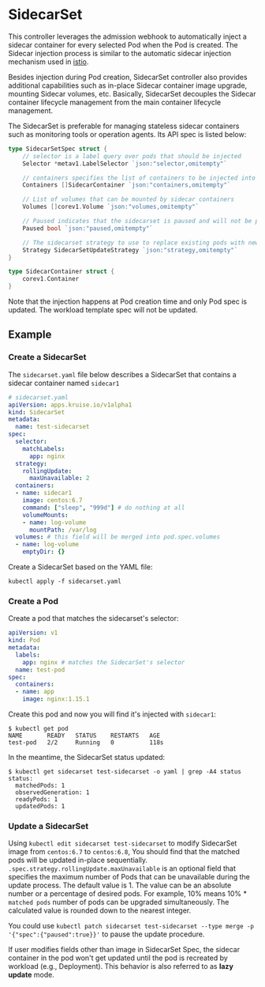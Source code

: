 # SidecarSet

This controller leverages the admission webhook to automatically
inject a sidecar container for every selected Pod when the Pod is created. The Sidecar
injection process is similar to the automatic sidecar injection mechanism used in
[istio](https://istio.io/docs/setup/kubernetes/additional-setup/sidecar-injection/).

Besides injection during Pod creation, SidecarSet controller also provides
additional capabilities such as in-place Sidecar container image upgrade, mounting Sidecar volumes, etc.
Basically, SidecarSet decouples the Sidecar container lifecycle
management from the main container lifecycle management.

The SidecarSet is preferable for managing stateless sidecar containers such as
monitoring tools or operation agents. Its API spec is listed below:

```go
type SidecarSetSpec struct {
    // selector is a label query over pods that should be injected
    Selector *metav1.LabelSelector `json:"selector,omitempty"`

    // containers specifies the list of containers to be injected into the pod
    Containers []SidecarContainer `json:"containers,omitempty"`

    // List of volumes that can be mounted by sidecar containers
    Volumes []corev1.Volume `json:"volumes,omitempty"`

    // Paused indicates that the sidecarset is paused and will not be processed by the sidecarset controller.
    Paused bool `json:"paused,omitempty"`

    // The sidecarset strategy to use to replace existing pods with new ones.
    Strategy SidecarSetUpdateStrategy `json:"strategy,omitempty"`
}

type SidecarContainer struct {
    corev1.Container
}
```

Note that the injection happens at Pod creation time and only Pod spec is updated.
The workload template spec will not be updated.

## Example

### Create a SidecarSet

The `sidecarset.yaml` file below describes a SidecarSet that contains a sidecar container named `sidecar1`

```yaml
# sidecarset.yaml
apiVersion: apps.kruise.io/v1alpha1
kind: SidecarSet
metadata:
  name: test-sidecarset
spec:
  selector:
    matchLabels:
      app: nginx
  strategy:
    rollingUpdate:
      maxUnavailable: 2
  containers:
  - name: sidecar1
    image: centos:6.7
    command: ["sleep", "999d"] # do nothing at all
    volumeMounts:
    - name: log-volume
      mountPath: /var/log
  volumes: # this field will be merged into pod.spec.volumes
  - name: log-volume
    emptyDir: {}
```

Create a SidecarSet based on the YAML file:

```shell
kubectl apply -f sidecarset.yaml
```

### Create a Pod

Create a pod that matches the sidecarset's selector:

```yaml
apiVersion: v1
kind: Pod
metadata:
  labels:
    app: nginx # matches the SidecarSet's selector
  name: test-pod
spec:
  containers:
  - name: app
    image: nginx:1.15.1
```

Create this pod and now you will find it's injected with `sidecar1`:

```shell
$ kubectl get pod
NAME       READY   STATUS    RESTARTS   AGE
test-pod   2/2     Running   0          118s
```

In the meantime, the SidecarSet status updated:

```shell
$ kubectl get sidecarset test-sidecarset -o yaml | grep -A4 status
status:
  matchedPods: 1
  observedGeneration: 1
  readyPods: 1
  updatedPods: 1
```

### Update a SidecarSet

Using `kubectl edit sidecarset test-sidecarset` to modify SidecarSet image from `centos:6.7` to `centos:6.8`, You should find that the matched pods will be updated in-place sequentially.
`.spec.strategy.rollingUpdate.maxUnavailable` is an optional field that specifies the maximum number of Pods that can be unavailable during the update process. The default value is 1. The value can be an absolute number or a percentage of desired pods. For example, 10% means 10% * `matched pods` number of pods can be upgraded simultaneously. The calculated value is rounded down to the nearest integer.

You could use `kubectl patch sidecarset test-sidecarset --type merge -p '{"spec":{"paused":true}}'` to pause the update procedure.

If user modifies fields other than image in SidecarSet Spec, the sidecar container in the pod won't get updated until the pod is recreated by workload (e.g., Deployment).
This behavior is also referred to as **lazy update** mode.
